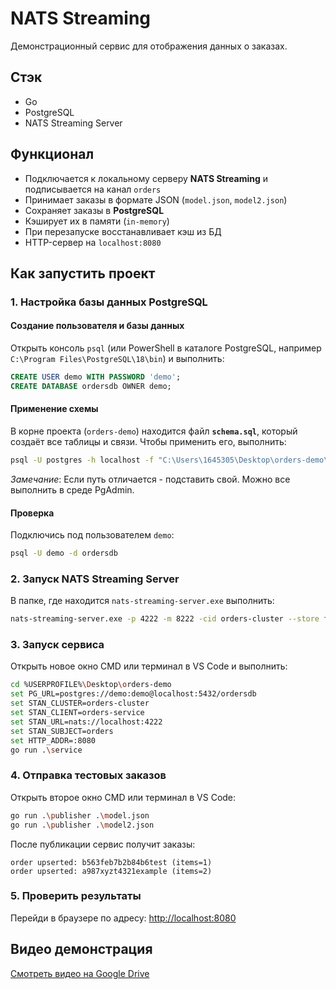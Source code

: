 
# NATS Streaming 

Демонстрационный сервис для отображения данных о заказах.

## Стэк

* Go 
* PostgreSQL
* NATS Streaming Server 

## Функционал

* Подключается к локальному серверу **NATS Streaming** и подписывается на канал `orders`
* Принимает заказы в формате JSON (`model.json`, `model2.json`)
* Сохраняет заказы в **PostgreSQL**
* Кэширует их в памяти (`in-memory`)
* При перезапуске восстанавливает кэш из БД
* HTTP-сервер на `localhost:8080`

## Как запустить проект 

### 1. Настройка базы данных PostgreSQL

#### Создание пользователя и базы данных

Открыть консоль `psql` (или PowerShell в каталоге PostgreSQL, например
`C:\Program Files\PostgreSQL\18\bin`) и выполнить:

```sql
CREATE USER demo WITH PASSWORD 'demo';
CREATE DATABASE ordersdb OWNER demo;
```

#### Применение схемы

В корне проекта (`orders-demo`) находится файл **`schema.sql`**, который создаёт все таблицы и связи.
Чтобы применить его, выполнить:

```bash
psql -U postgres -h localhost -f "C:\Users\1645305\Desktop\orders-demo\schema.sql"
```

*Замечание*: Если путь отличается - подставить свой. Можно все выполнить в среде PgAdmin.

#### Проверка

Подключись под пользователем `demo`:

```bash
psql -U demo -d ordersdb
```

### 2. Запуск NATS Streaming Server

В папке, где находится `nats-streaming-server.exe` выполнить:

```bash
nats-streaming-server.exe -p 4222 -m 8222 -cid orders-cluster --store file --dir .\data
```

### 3. Запуск сервиса

Открыть новое окно CMD или терминал в VS Code и выполнить:

```bash
cd %USERPROFILE%\Desktop\orders-demo
set PG_URL=postgres://demo:demo@localhost:5432/ordersdb
set STAN_CLUSTER=orders-cluster
set STAN_CLIENT=orders-service
set STAN_URL=nats://localhost:4222
set STAN_SUBJECT=orders
set HTTP_ADDR=:8080
go run .\service
```

### 4. Отправка тестовых заказов

Открыть второе окно CMD или терминал в VS Code:

```bash
go run .\publisher .\model.json
go run .\publisher .\model2.json
```

После публикации сервис получит заказы:

```
order upserted: b563feb7b2b84b6test (items=1)
order upserted: a987xyzt4321example (items=2)
```

### 5. Проверить результаты

Перейди в браузере по адресу:
[http://localhost:8080](http://localhost:8080)

## Видео демонстрация

[Смотреть видео на Google Drive](https://drive.google.com/...)

